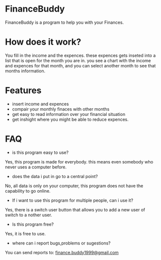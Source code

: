 # FinanceBuddy
FinanceBuddy is a program to help you with your Finances.

# How does it work?
You fill in the income and the expences.
these expences gets inseted into a list that is open for the month you are in.
you see a chart with the income and expences for that month, and you can select another month to see that months information.

# Features
* insert income and expences
* compair your monthly finaces with other months
* get easy to read information over your financial situation
* get inshight where you might be able to reduce expences.

# FAQ

* is this program easy to use?

Yes, this program is made for everybody. this means even somebody who never uses a computer before.

* does the data i put in go to a central point?

No, all data is only on your computer, this program does not have the capability to go online.

* If i want to use this program for multiple people, can i use it?

Yes, there is a switch user button that allows you to add a new user of switch to a nother user.

* Is this program free?

Yes, it is free to use.

* where can i report bugs,problems or sugestions?

You can send reports to: finance.buddy1999@gmail.com
